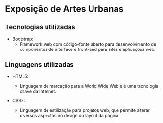 # Exposição de Artes Urbanas

## Tecnologias utilizadas

- Bootstrap:
  - Framework web com código-fonte aberto para desenvolvimento de componentes de interface e front-end para sites e aplicações web.

## Linguagens utilizadas

- HTML5:
  - Linguagem de marcação para a World Wide Web e é uma tecnologia chave da Internet.
  
- CSS3:
  - Linguagem de estilização para projetos web, que permite alterar diversos aspectos no design do layout da página.
